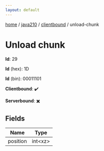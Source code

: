 ```yaml
---
layout: default
---
```


[home](/)  /  [java210](/protocol/java210)  /  [clientbound](/protocol/java210/clientbound)  /  unload-chunk

# Unload chunk

**Id**: 29

**Id** (hex): 1D

**Id** (bin): 00011101

**Clientbound**: ✔️

**Serverbound**: ✖️

## Fields

Name | Type
---|---
position | int&lt;xz&gt;

